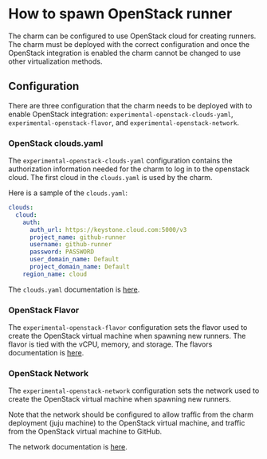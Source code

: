 # How to spawn OpenStack runner

The charm can be configured to use OpenStack cloud for creating runners.
The charm must be deployed with the correct configuration and once the OpenStack integration is
enabled the charm cannot be changed to use other virtualization methods.

## Configuration

There are three configuration that the charm needs to be deployed with to enable OpenStack integration: `experimental-openstack-clouds-yaml`, `experimental-openstack-flavor`, and `experimental-openstack-network`.

### OpenStack clouds.yaml

The `experimental-openstack-clouds-yaml` configuration contains the authorization information needed for the charm to log in to the openstack cloud.
The first cloud in the `clouds.yaml` is used by the charm.

Here is a sample of the `clouds.yaml`:

```yaml
clouds:
  cloud:
    auth:
      auth_url: https://keystone.cloud.com:5000/v3
      project_name: github-runner
      username: github-runner
      password: PASSWORD
      user_domain_name: Default
      project_domain_name: Default
    region_name: cloud
```

The `clouds.yaml` documentation is [here](https://docs.openstack.org/python-openstackclient/pike/configuration/index.html#clouds-yaml).

### OpenStack Flavor

The `experimental-openstack-flavor` configuration sets the flavor used to create the OpenStack virtual machine when spawning new runners.
The flavor is tied with the vCPU, memory, and storage.
The flavors documentation is [here](https://docs.openstack.org/nova/rocky/user/flavors.html).

### OpenStack Network

The  `experimental-openstack-network` configuration sets the network used to create the OpenStack virtual machine when spawning new runners.

Note that the network should be configured to allow traffic from the charm deployment (juju machine) to the OpenStack virtual machine, and traffic from the OpenStack virtual machine to GitHub.

The network documentation is [here](https://docs.openstack.org/neutron/latest/admin/intro-os-networking.html).

